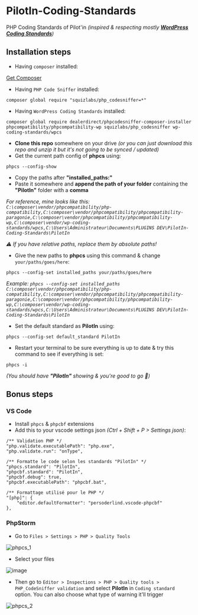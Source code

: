 # PilotIn-Coding-Standards
PHP Coding Standards of Pilot'in _(inspired & respecting mostly **[WordPress Coding Standards](https://developer.wordpress.org/coding-standards/wordpress-coding-standards/php/)**)_

## Installation steps

- Having `composer` installed:

[Get Composer](https://getcomposer.org/download/)
- Having `PHP Code Sniffer` installed:

`composer global require "squizlabs/php_codesniffer=*"`
- Having `WordPress Coding Standards` installed:

`composer global require dealerdirect/phpcodesniffer-composer-installer phpcompatibility/phpcompatibility-wp squizlabs/php_codesniffer wp-coding-standards/wpcs`
- **Clone this repo** somewhere on your drive *(or you can just download this repo and unzip it but it's not going to be synced / updated)*
- Get the current path config of **phpcs** using: 

`phpcs --config-show`
- Copy the paths after **"installed_paths:"**
- Paste it somewhere and **append the path of your folder** containing the **"PilotIn"** folder with a **comma**

*For reference, mine looks like this: `C:\composer\vendor/phpcompatibility/php-compatibility,C:\composer\vendor/phpcompatibility/phpcompatibility-paragonie,C:\composer\vendor/phpcompatibility/phpcompatibility-wp,C:\composer\vendor/wp-coding-standards/wpcs,C:\Users\Administrateur\Documents\PLUGINS DEV\PilotIn-Coding-Standards\PilotIn`*

*⚠️ If you have relative paths, replace them by *absolute* paths!*

- Give the new paths to **phpcs** using this command & change `your/paths/goes/here`:

`phpcs --config-set installed_paths your/paths/goes/here`

*Example: `phpcs --config-set installed_paths C:\composer\vendor/phpcompatibility/php-compatibility,C:\composer\vendor/phpcompatibility/phpcompatibility-paragonie,C:\composer\vendor/phpcompatibility/phpcompatibility-wp,C:\composer\vendor/wp-coding-standards/wpcs,C:\Users\Administrateur\Documents\PLUGINS DEV\PilotIn-Coding-Standards\PilotIn`*

- Set the default standard as **PilotIn** using:

`phpcs --config-set default_standard PilotIn`
- Restart your terminal to be sure everything is up to date & try this command to see if everything is set:

`phpcs -i` 

*(You should have **"PilotIn"** showing & you're good to go 🚀)*

## Bonus steps 

### VS Code

- Install `phpcs` & `phpcbf` extensions
- Add this to your vscode settings json _(Ctrl + Shift + P > Settings json)_:
```jsonc
/** Validation PHP */
"php.validate.executablePath": "php.exe",
"php.validate.run": "onType",

/** Formatte le code selon les standards "PilotIn" */
"phpcs.standard": "PilotIn",
"phpcbf.standard": "PilotIn",
"phpcbf.debug": true,
"phpcbf.executablePath": "phpcbf.bat",

/** Formattage utilisé pour le PHP */
"[php]": {
    "editor.defaultFormatter": "persoderlind.vscode-phpcbf"
},
```

### PhpStorm

- Go to `Files > Settings > PHP > Quality Tools`

![phpcs_1](https://user-images.githubusercontent.com/62112058/200289572-f2e799e4-e205-4472-91a1-5bd5f2af6ff6.png)


- Select your files

![image](https://user-images.githubusercontent.com/62112058/200289657-f6a0d910-fd10-407c-8d1a-6c8459340aa6.png)

- Then go to `Editor > Inspections > PHP > Quality tools > PHP_CodeSniffer validation` and select **PilotIn** in `Coding standard` option. You can also choose what type of warning it'll trigger

![phpcs_2](https://user-images.githubusercontent.com/62112058/200290692-5de225ff-8696-40b1-add8-6c2963739507.png)




